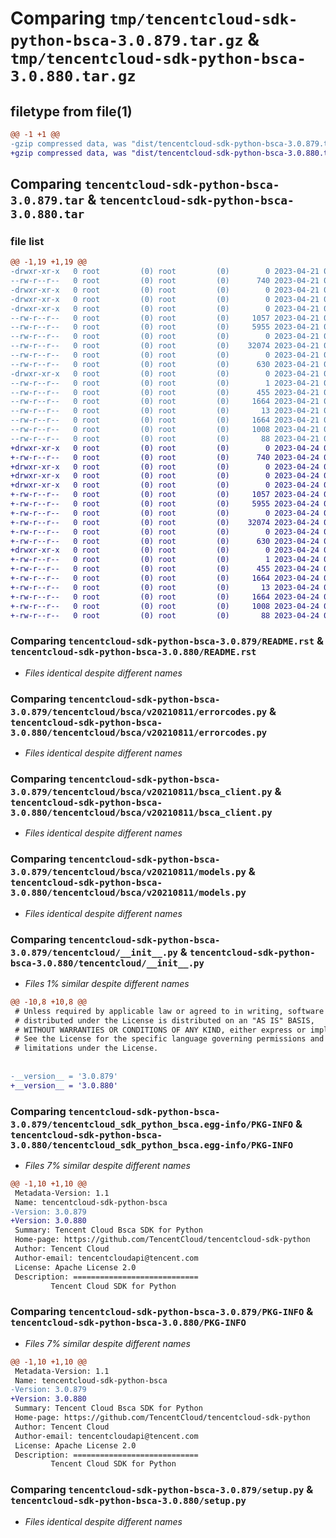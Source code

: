 # Comparing `tmp/tencentcloud-sdk-python-bsca-3.0.879.tar.gz` & `tmp/tencentcloud-sdk-python-bsca-3.0.880.tar.gz`

## filetype from file(1)

```diff
@@ -1 +1 @@
-gzip compressed data, was "dist/tencentcloud-sdk-python-bsca-3.0.879.tar", last modified: Fri Apr 21 00:34:28 2023, max compression
+gzip compressed data, was "dist/tencentcloud-sdk-python-bsca-3.0.880.tar", last modified: Mon Apr 24 02:46:58 2023, max compression
```

## Comparing `tencentcloud-sdk-python-bsca-3.0.879.tar` & `tencentcloud-sdk-python-bsca-3.0.880.tar`

### file list

```diff
@@ -1,19 +1,19 @@
-drwxr-xr-x   0 root         (0) root         (0)        0 2023-04-21 00:34:28.000000 tencentcloud-sdk-python-bsca-3.0.879/
--rw-r--r--   0 root         (0) root         (0)      740 2023-04-21 00:34:28.000000 tencentcloud-sdk-python-bsca-3.0.879/README.rst
-drwxr-xr-x   0 root         (0) root         (0)        0 2023-04-21 00:34:28.000000 tencentcloud-sdk-python-bsca-3.0.879/tencentcloud/
-drwxr-xr-x   0 root         (0) root         (0)        0 2023-04-21 00:34:28.000000 tencentcloud-sdk-python-bsca-3.0.879/tencentcloud/bsca/
-drwxr-xr-x   0 root         (0) root         (0)        0 2023-04-21 00:34:28.000000 tencentcloud-sdk-python-bsca-3.0.879/tencentcloud/bsca/v20210811/
--rw-r--r--   0 root         (0) root         (0)     1057 2023-04-21 00:34:28.000000 tencentcloud-sdk-python-bsca-3.0.879/tencentcloud/bsca/v20210811/errorcodes.py
--rw-r--r--   0 root         (0) root         (0)     5955 2023-04-21 00:34:28.000000 tencentcloud-sdk-python-bsca-3.0.879/tencentcloud/bsca/v20210811/bsca_client.py
--rw-r--r--   0 root         (0) root         (0)        0 2023-04-21 00:34:28.000000 tencentcloud-sdk-python-bsca-3.0.879/tencentcloud/bsca/v20210811/__init__.py
--rw-r--r--   0 root         (0) root         (0)    32074 2023-04-21 00:34:28.000000 tencentcloud-sdk-python-bsca-3.0.879/tencentcloud/bsca/v20210811/models.py
--rw-r--r--   0 root         (0) root         (0)        0 2023-04-21 00:34:28.000000 tencentcloud-sdk-python-bsca-3.0.879/tencentcloud/bsca/__init__.py
--rw-r--r--   0 root         (0) root         (0)      630 2023-04-21 00:34:28.000000 tencentcloud-sdk-python-bsca-3.0.879/tencentcloud/__init__.py
-drwxr-xr-x   0 root         (0) root         (0)        0 2023-04-21 00:34:28.000000 tencentcloud-sdk-python-bsca-3.0.879/tencentcloud_sdk_python_bsca.egg-info/
--rw-r--r--   0 root         (0) root         (0)        1 2023-04-21 00:34:28.000000 tencentcloud-sdk-python-bsca-3.0.879/tencentcloud_sdk_python_bsca.egg-info/dependency_links.txt
--rw-r--r--   0 root         (0) root         (0)      455 2023-04-21 00:34:28.000000 tencentcloud-sdk-python-bsca-3.0.879/tencentcloud_sdk_python_bsca.egg-info/SOURCES.txt
--rw-r--r--   0 root         (0) root         (0)     1664 2023-04-21 00:34:28.000000 tencentcloud-sdk-python-bsca-3.0.879/tencentcloud_sdk_python_bsca.egg-info/PKG-INFO
--rw-r--r--   0 root         (0) root         (0)       13 2023-04-21 00:34:28.000000 tencentcloud-sdk-python-bsca-3.0.879/tencentcloud_sdk_python_bsca.egg-info/top_level.txt
--rw-r--r--   0 root         (0) root         (0)     1664 2023-04-21 00:34:28.000000 tencentcloud-sdk-python-bsca-3.0.879/PKG-INFO
--rw-r--r--   0 root         (0) root         (0)     1008 2023-04-21 00:34:28.000000 tencentcloud-sdk-python-bsca-3.0.879/setup.py
--rw-r--r--   0 root         (0) root         (0)       88 2023-04-21 00:34:28.000000 tencentcloud-sdk-python-bsca-3.0.879/setup.cfg
+drwxr-xr-x   0 root         (0) root         (0)        0 2023-04-24 02:46:58.000000 tencentcloud-sdk-python-bsca-3.0.880/
+-rw-r--r--   0 root         (0) root         (0)      740 2023-04-24 02:46:58.000000 tencentcloud-sdk-python-bsca-3.0.880/README.rst
+drwxr-xr-x   0 root         (0) root         (0)        0 2023-04-24 02:46:58.000000 tencentcloud-sdk-python-bsca-3.0.880/tencentcloud/
+drwxr-xr-x   0 root         (0) root         (0)        0 2023-04-24 02:46:58.000000 tencentcloud-sdk-python-bsca-3.0.880/tencentcloud/bsca/
+drwxr-xr-x   0 root         (0) root         (0)        0 2023-04-24 02:46:58.000000 tencentcloud-sdk-python-bsca-3.0.880/tencentcloud/bsca/v20210811/
+-rw-r--r--   0 root         (0) root         (0)     1057 2023-04-24 02:46:58.000000 tencentcloud-sdk-python-bsca-3.0.880/tencentcloud/bsca/v20210811/errorcodes.py
+-rw-r--r--   0 root         (0) root         (0)     5955 2023-04-24 02:46:58.000000 tencentcloud-sdk-python-bsca-3.0.880/tencentcloud/bsca/v20210811/bsca_client.py
+-rw-r--r--   0 root         (0) root         (0)        0 2023-04-24 02:46:58.000000 tencentcloud-sdk-python-bsca-3.0.880/tencentcloud/bsca/v20210811/__init__.py
+-rw-r--r--   0 root         (0) root         (0)    32074 2023-04-24 02:46:58.000000 tencentcloud-sdk-python-bsca-3.0.880/tencentcloud/bsca/v20210811/models.py
+-rw-r--r--   0 root         (0) root         (0)        0 2023-04-24 02:46:58.000000 tencentcloud-sdk-python-bsca-3.0.880/tencentcloud/bsca/__init__.py
+-rw-r--r--   0 root         (0) root         (0)      630 2023-04-24 02:46:58.000000 tencentcloud-sdk-python-bsca-3.0.880/tencentcloud/__init__.py
+drwxr-xr-x   0 root         (0) root         (0)        0 2023-04-24 02:46:58.000000 tencentcloud-sdk-python-bsca-3.0.880/tencentcloud_sdk_python_bsca.egg-info/
+-rw-r--r--   0 root         (0) root         (0)        1 2023-04-24 02:46:58.000000 tencentcloud-sdk-python-bsca-3.0.880/tencentcloud_sdk_python_bsca.egg-info/dependency_links.txt
+-rw-r--r--   0 root         (0) root         (0)      455 2023-04-24 02:46:58.000000 tencentcloud-sdk-python-bsca-3.0.880/tencentcloud_sdk_python_bsca.egg-info/SOURCES.txt
+-rw-r--r--   0 root         (0) root         (0)     1664 2023-04-24 02:46:58.000000 tencentcloud-sdk-python-bsca-3.0.880/tencentcloud_sdk_python_bsca.egg-info/PKG-INFO
+-rw-r--r--   0 root         (0) root         (0)       13 2023-04-24 02:46:58.000000 tencentcloud-sdk-python-bsca-3.0.880/tencentcloud_sdk_python_bsca.egg-info/top_level.txt
+-rw-r--r--   0 root         (0) root         (0)     1664 2023-04-24 02:46:58.000000 tencentcloud-sdk-python-bsca-3.0.880/PKG-INFO
+-rw-r--r--   0 root         (0) root         (0)     1008 2023-04-24 02:46:58.000000 tencentcloud-sdk-python-bsca-3.0.880/setup.py
+-rw-r--r--   0 root         (0) root         (0)       88 2023-04-24 02:46:58.000000 tencentcloud-sdk-python-bsca-3.0.880/setup.cfg
```

### Comparing `tencentcloud-sdk-python-bsca-3.0.879/README.rst` & `tencentcloud-sdk-python-bsca-3.0.880/README.rst`

 * *Files identical despite different names*

### Comparing `tencentcloud-sdk-python-bsca-3.0.879/tencentcloud/bsca/v20210811/errorcodes.py` & `tencentcloud-sdk-python-bsca-3.0.880/tencentcloud/bsca/v20210811/errorcodes.py`

 * *Files identical despite different names*

### Comparing `tencentcloud-sdk-python-bsca-3.0.879/tencentcloud/bsca/v20210811/bsca_client.py` & `tencentcloud-sdk-python-bsca-3.0.880/tencentcloud/bsca/v20210811/bsca_client.py`

 * *Files identical despite different names*

### Comparing `tencentcloud-sdk-python-bsca-3.0.879/tencentcloud/bsca/v20210811/models.py` & `tencentcloud-sdk-python-bsca-3.0.880/tencentcloud/bsca/v20210811/models.py`

 * *Files identical despite different names*

### Comparing `tencentcloud-sdk-python-bsca-3.0.879/tencentcloud/__init__.py` & `tencentcloud-sdk-python-bsca-3.0.880/tencentcloud/__init__.py`

 * *Files 1% similar despite different names*

```diff
@@ -10,8 +10,8 @@
 # Unless required by applicable law or agreed to in writing, software
 # distributed under the License is distributed on an "AS IS" BASIS,
 # WITHOUT WARRANTIES OR CONDITIONS OF ANY KIND, either express or implied.
 # See the License for the specific language governing permissions and
 # limitations under the License.
 
 
-__version__ = '3.0.879'
+__version__ = '3.0.880'
```

### Comparing `tencentcloud-sdk-python-bsca-3.0.879/tencentcloud_sdk_python_bsca.egg-info/PKG-INFO` & `tencentcloud-sdk-python-bsca-3.0.880/tencentcloud_sdk_python_bsca.egg-info/PKG-INFO`

 * *Files 7% similar despite different names*

```diff
@@ -1,10 +1,10 @@
 Metadata-Version: 1.1
 Name: tencentcloud-sdk-python-bsca
-Version: 3.0.879
+Version: 3.0.880
 Summary: Tencent Cloud Bsca SDK for Python
 Home-page: https://github.com/TencentCloud/tencentcloud-sdk-python
 Author: Tencent Cloud
 Author-email: tencentcloudapi@tencent.com
 License: Apache License 2.0
 Description: ============================
         Tencent Cloud SDK for Python
```

### Comparing `tencentcloud-sdk-python-bsca-3.0.879/PKG-INFO` & `tencentcloud-sdk-python-bsca-3.0.880/PKG-INFO`

 * *Files 7% similar despite different names*

```diff
@@ -1,10 +1,10 @@
 Metadata-Version: 1.1
 Name: tencentcloud-sdk-python-bsca
-Version: 3.0.879
+Version: 3.0.880
 Summary: Tencent Cloud Bsca SDK for Python
 Home-page: https://github.com/TencentCloud/tencentcloud-sdk-python
 Author: Tencent Cloud
 Author-email: tencentcloudapi@tencent.com
 License: Apache License 2.0
 Description: ============================
         Tencent Cloud SDK for Python
```

### Comparing `tencentcloud-sdk-python-bsca-3.0.879/setup.py` & `tencentcloud-sdk-python-bsca-3.0.880/setup.py`

 * *Files identical despite different names*

